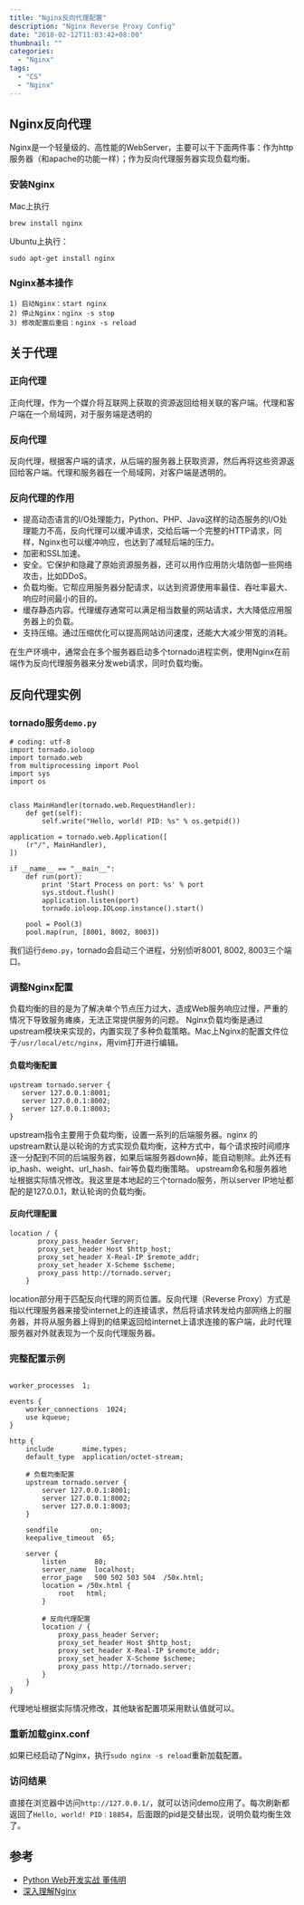 ```yaml
---
title: "Nginx反向代理配置"
description: "Nginx Reverse Proxy Config"
date: "2018-02-12T11:03:42+08:00"
thumbnail: ""
categories:
  - "Nginx"
tags:
  - "CS"
  - "Nginx"
---
```


## Nginx反向代理
Nginx是一个轻量级的、高性能的WebServer，主要可以干下面两件事：作为http服务器（和apache的功能一样）；作为反向代理服务器实现负载均衡。
<!--more-->

### 安装Nginx
Mac上执行
```
brew install nginx
```
Ubuntu上执行：
```
sudo apt-get install nginx 
```

### Nginx基本操作
```
1) 启动Nginx：start nginx
2) 停止Nginx：nginx -s stop
3) 修改配置后重启：nginx -s reload
```

## 关于代理
### 正向代理
正向代理，作为一个媒介将互联网上获取的资源返回给相关联的客户端。代理和客户端在一个局域网，对于服务端是透明的

### 反向代理
反向代理，根据客户端的请求，从后端的服务器上获取资源，然后再将这些资源返回给客户端。代理和服务器在一个局域网，对客户端是透明的。

### 反向代理的作用
- 提高动态语言的I/O处理能力，Python、PHP、Java这样的动态服务的I/O处理能力不高，反向代理可以缓冲请求，交给后端一个完整的HTTP请求，同样，Nginx也可以缓冲响应，也达到了减轻后端的压力。   
- 加密和SSL加速。   
- 安全。它保护和隐藏了原始资源服务器，还可以用作应用防火墙防御一些网络攻击，比如DDoS。   
- 负载均衡。它帮应用服务器分配请求，以达到资源使用率最佳、吞吐率最大、响应时间最小的目的。 
- 缓存静态内容。代理缓存通常可以满足相当数量的网站请求，大大降低应用服务器上的负载。   
- 支持压缩。通过压缩优化可以提高网站访问速度，还能大大减少带宽的消耗。

在生产环境中，通常会在多个服务器启动多个tornado进程实例，使用Nginx在前端作为反向代理服务器来分发web请求，同时负载均衡。

## 反向代理实例
### tornado服务`demo.py`
```
# coding: utf-8
import tornado.ioloop
import tornado.web
from multiprocessing import Pool
import sys
import os


class MainHandler(tornado.web.RequestHandler):
    def get(self):
        self.write("Hello, world! PID: %s" % os.getpid())

application = tornado.web.Application([
    (r"/", MainHandler),
])

if __name__ == "__main__":
    def run(port):
        print 'Start Process on port: %s' % port
        sys.stdout.flush()
        application.listen(port)
        tornado.ioloop.IOLoop.instance().start()

    pool = Pool(3)
    pool.map(run, [8001, 8002, 8003])
```
我们运行`demo.py`，tornado会启动三个进程，分别侦听8001, 8002, 8003三个端口。

### 调整Nginx配置
负载均衡的目的是为了解决单个节点压力过大，造成Web服务响应过慢，严重的情况下导致服务瘫痪，无法正常提供服务的问题。
Nginx负载均衡是通过upstream模块来实现的，内置实现了多种负载策略。Mac上Nginx的配置文件位于`/usr/local/etc/nginx`，用vim打开进行编辑。

#### 负载均衡配置
```
upstream tornado.server {
   server 127.0.0.1:8001;
   server 127.0.0.1:8002;
   server 127.0.0.1:8003;
}
```
upstream指令主要用于负载均衡，设置一系列的后端服务器。nginx 的 upstream默认是以轮询的方式实现负载均衡，这种方式中，每个请求按时间顺序逐一分配到不同的后端服务器，如果后端服务器down掉，能自动剔除。此外还有ip_hash、weight、url_hash、fair等负载均衡策略。
upstream命名和服务器地址根据实际情况修改。我这里是本地起的三个tornado服务，所以server IP地址都配的是127.0.0.1，默认轮询的负载均衡。

#### 反向代理配置
```
location / {
       proxy_pass_header Server;
       proxy_set_header Host $http_host;
       proxy_set_header X-Real-IP $remote_addr;
       proxy_set_header X-Scheme $scheme;
       proxy_pass http://tornado.server;
    }
```
location部分用于匹配反向代理的网页位置。反向代理（Reverse Proxy）方式是指以代理服务器来接受internet上的连接请求，然后将请求转发给内部网络上的服务器，并将从服务器上得到的结果返回给internet上请求连接的客户端，此时代理服务器对外就表现为一个反向代理服务器。

### 完整配置示例
```

worker_processes  1;

events {
    worker_connections  1024;
    use kqueue;
}

http {
    include       mime.types;
    default_type  application/octet-stream;

    # 负载均衡配置
    upstream tornado.server {
        server 127.0.0.1:8001;
        server 127.0.0.1:8002;
        server 127.0.0.1:8003;
    }

    sendfile        on;
    keepalive_timeout  65;

    server {
        listen       80;
        server_name  localhost;
        error_page   500 502 503 504  /50x.html;
        location = /50x.html {
            root   html;
        }

        # 反向代理配置
        location / {
            proxy_pass_header Server;
            proxy_set_header Host $http_host;
            proxy_set_header X-Real-IP $remote_addr;
            proxy_set_header X-Scheme $scheme;
            proxy_pass http://tornado.server;
        }
    }
}

```
代理地址根据实际情况修改，其他缺省配置项采用默认值就可以。

### 重新加载ginx.conf
如果已经启动了Nginx，执行`sudo nginx -s reload`重新加载配置。

### 访问结果
直接在浏览器中访问`http://127.0.0.1/`，就可以访问demo应用了。每次刷新都返回了`Hello, world! PID：18854`，后面跟的pid是交替出现，说明负载均衡生效了。

## 参考
- [Python Web开发实战 董伟明](http://lockshell.com)
- [深入理解Nginx](http://lockshell.com)

